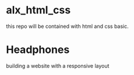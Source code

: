 # alx_html_css
this repo will be contained with html and css basic.

# Headphones

building a website with a responsive layout
